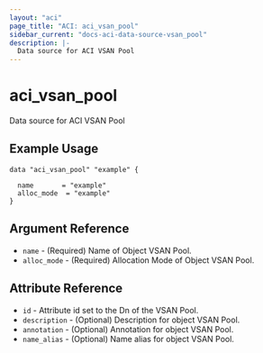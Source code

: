 ```yaml
---
layout: "aci"
page_title: "ACI: aci_vsan_pool"
sidebar_current: "docs-aci-data-source-vsan_pool"
description: |-
  Data source for ACI VSAN Pool
---
```


# aci_vsan_pool #
Data source for ACI VSAN Pool

## Example Usage ##

```hcl
data "aci_vsan_pool" "example" {

  name       = "example"
  alloc_mode  = "example"
}
```
## Argument Reference ##
* `name` - (Required) Name of Object VSAN Pool.
* `alloc_mode` - (Required) Allocation Mode of Object VSAN Pool.


## Attribute Reference

* `id` - Attribute id set to the Dn of the VSAN Pool.
* `description` - (Optional) Description for object VSAN Pool.
* `annotation` - (Optional) Annotation for object VSAN Pool.
* `name_alias` - (Optional) Name alias for object VSAN Pool.

